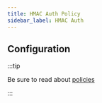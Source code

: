 ```yaml
---
title: HMAC Auth Policy
sidebar_label: HMAC Auth
---
```


<!-- Description goes here-->

<PolicyStatus policy="hmac-auth-inbound" />

## Configuration

:::tip

Be sure to read about [policies](/docs/policies)

:::

<PolicyConfig id="hmac-auth-inbound" />
